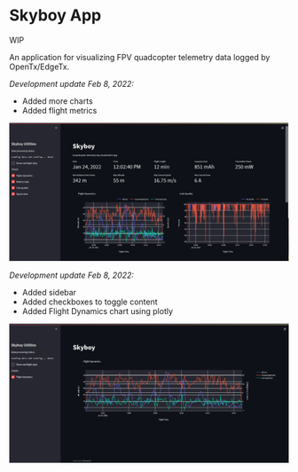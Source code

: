 # Skyboy App

WIP

An application for visualizing FPV quadcopter telemetry data logged by OpenTx/EdgeTx.

_Development update Feb 8, 2022:_

* Added more charts
* Added flight metrics

![Development screenshot](src/assets/images/skyboyapp-feb092022.jpg)

_Development update Feb 8, 2022:_

* Added sidebar
* Added checkboxes to toggle content
* Added Flight Dynamics chart using plotly

![Development screenshot](src/assets/images/skyboyapp-feb082022.jpg)